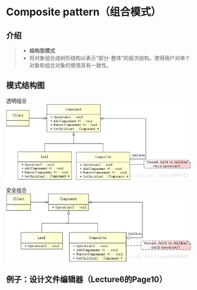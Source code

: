 # Composite pattern（组合模式）

## 介绍

>* **结构型模式**  
>* 将对象组合成树形结构以表示“部分-整体”的层次结构。使得用户对单个对象和组合对象的使用具有一致性。  

## 模式结构图

透明组合![透明组合](picture/透明组合.png)  

安全组合![安全组合](picture/安全组合.png)  

## 例子：设计文件编辑器（Lecture6的Page10）
